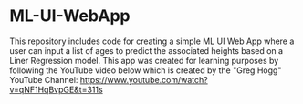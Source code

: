 # ML-UI-WebApp
This repository includes code for creating a simple ML UI Web App where a user can input a list of ages to predict the associated heights based on a Liner Regression model. This app was created for learning purposes by following the YouTube video below which is created by the "Greg Hogg" YouTube Channel: https://www.youtube.com/watch?v=qNF1HqBvpGE&t=311s
